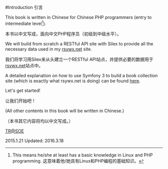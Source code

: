 #Introduction 引言

This book is written in Chinese for Chinese PHP programmers (entry to intermediate level[^1]).

[^1]: This means he/she at least has a basic knowledge in Linux and PHP programming. 这意味着他/她具有Linux和PHP编程的基础知识。

本书以中文写成，面向中文PHP程序员（初级到中级水平）。

We will build from scratch a RESTful API site with Silex to provide all the necessary data used in my [rsywx.net](https://rsywx.net) site.

我们将学习用Silex来从头建立一个RESTful API站点，并提供必要的数据用于[rsywx.net](rsywx.net)站点中。

A detailed explanation on how to use Symfony 3 to build a book collection site (which is exactly what rsywx.net is doing) can be found [here](). 

Let's get started!

让我们开始吧！

(All other contents in this book will be written in Chinese.)

（本书其它内容将均以中文写成。）

[TR@SOE](mailto:taylor.ren@gmail.com)

2015.1.21
Updated: 2016.3.18